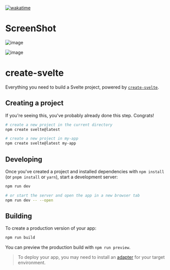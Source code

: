 [![wakatime](https://wakatime.com/badge/user/24440059-63c6-4941-8705-37b1b600436c/project/4d7b344a-44c2-4d9b-9f82-325cc55072bd.svg)](https://wakatime.com/badge/user/24440059-63c6-4941-8705-37b1b600436c/project/4d7b344a-44c2-4d9b-9f82-325cc55072bd)

# ScreenShot
![image](https://drive.google.com/uc?export=view&id=1dU6wdpZI69udvErUH_k6iBnjQAazerEB)

![image](https://drive.google.com/uc?export=view&id=1VSqto98wACRb4SSu0-OUpXCZG-0CfztN)


# create-svelte

Everything you need to build a Svelte project, powered by [`create-svelte`](https://github.com/sveltejs/kit/tree/master/packages/create-svelte).

## Creating a project

If you're seeing this, you've probably already done this step. Congrats!

```bash
# create a new project in the current directory
npm create svelte@latest

# create a new project in my-app
npm create svelte@latest my-app
```

## Developing

Once you've created a project and installed dependencies with `npm install` (or `pnpm install` or `yarn`), start a development server:

```bash
npm run dev

# or start the server and open the app in a new browser tab
npm run dev -- --open
```

## Building

To create a production version of your app:

```bash
npm run build
```

You can preview the production build with `npm run preview`.

> To deploy your app, you may need to install an [adapter](https://kit.svelte.dev/docs/adapters) for your target environment.
